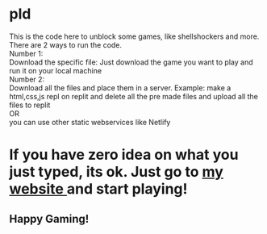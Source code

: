 # pld
This is the code here to unblock some games, like shellshockers and more.
<br>
There are 2 ways to run the code.
<br>
Number 1:
<br>
Download the specific file: Just download the game you want to play and run it on your local machine
<br>
Number 2:
<br>
Download all the files and place them in a server. Example: make a html,css,js repl on replit and delete all the pre made files and upload all the files to replit 
<br>
OR
<br>
you can use other static webservices like Netlify
<br>
<h1>
  If you have zero idea on what you just typed, its ok. Just go to <a href="http://pldpld.netlify.app"> my website </a> and start playing!
</h1>

<h2>Happy Gaming!</h2>
